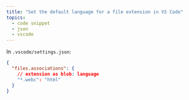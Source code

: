 ```yaml
---
title: "Set the default language for a file extension in VS Code"
topics:
  - code snippet
  - json
  - vscode
---
```


In `.vscode/settings.json`:

```json
{
  "files.associations": {
    // extension as blob: language
    "*.webc": "html"
  }
}
```
